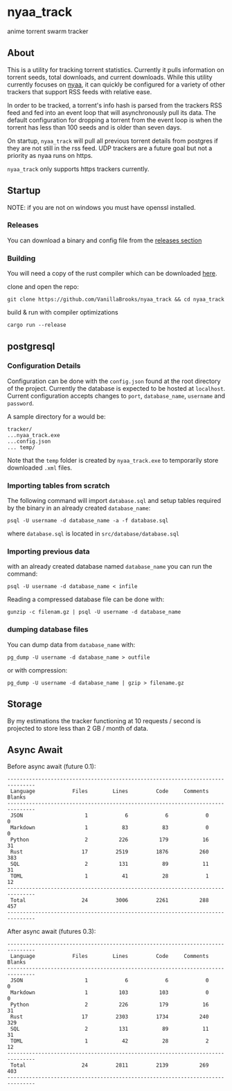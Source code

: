 # nyaa_track
anime torrent swarm tracker

## About 

This is a utility for tracking torrent statistics. Currently it pulls information on torrent seeds, total downloads, and current downloads. While this utility currently focuses on [nyaa](https://github.com/nyaadevs/nyaa/tree/90607d6993316917676ec19dd6812c25184850de), it can quickly be configured for a variety of other trackers that support RSS feeds with relative ease. 

In order to be tracked, a torrent's info hash is parsed from the trackers RSS feed and fed into an event loop that will asynchronously pull its data. The default configuration for dropping a torrent from the event loop is when the torrent has less than 100 seeds and is older than seven days.

On startup, `nyaa_track` will pull all previous torrent details from postgres if they are not still in the rss feed. UDP trackers are a future goal but not a priority as nyaa runs on https.

`nyaa_track` only supports https trackers currently. 

## Startup

NOTE: if you are not on windows you must have openssl installed.

### Releases

You can download a binary and config file from the [releases section](https://github.com/VanillaBrooks/nyaa_track/releases)

### Building 
You will need a copy of the rust compiler which can be downloaded [here](https://www.rust-lang.org/learn/get-started).

clone and open the repo:

```git clone https://github.com/VanillaBrooks/nyaa_track && cd nyaa_track```

build & run with compiler optimizations

```cargo run --release```


## postgresql

### Configuration Details

Configuration can be done with the `config.json` found at the root directory of the project. Currently the database is expected to be hosted at `localhost`. Current configuration accepts changes to `port`, `database_name`, `username` and `password`. 

A sample directory for a would be:

```
tracker/
...nyaa_track.exe
...config.json
... temp/
```

Note that the `temp` folder is created by `nyaa_track.exe` to temporarily store downloaded `.xml` files. 

### Importing tables from scratch

The following command will import `database.sql` and setup tables required by the binary in an already created `database_name`:

```psql -U username -d database_name -a -f database.sql```

where ```database.sql``` is located in ```src/database/database.sql```

### Importing previous data

with an already created database named `database_name` you can run the command:

`psql -U username -d database_name < infile`

Reading a compressed database file can be done with:

`gunzip -c filenam.gz | psql -U username -d database_name`


### dumping database files

You can dump data from `database_name` with:

`pg_dump -U username -d database_name > outfile`

or with compression:

`pg_dump -U username -d database_name | gzip > filename.gz`


## Storage

By my estimations the tracker functioning at 10 requests / second is projected to store less than 2 GB / month of data. 


## Async Await

Before async await (future 0.1):

```
-------------------------------------------------------------------------------
 Language            Files        Lines         Code     Comments       Blanks
-------------------------------------------------------------------------------
 JSON                    1            6            6            0            0
 Markdown                1           83           83            0            0
 Python                  2          226          179           16           31
 Rust                   17         2519         1876          260          383
 SQL                     2          131           89           11           31
 TOML                    1           41           28            1           12
-------------------------------------------------------------------------------
 Total                  24         3006         2261          288          457
-------------------------------------------------------------------------------
```

After async await (futures 0.3):
```
-------------------------------------------------------------------------------
 Language            Files        Lines         Code     Comments       Blanks
-------------------------------------------------------------------------------
 JSON                    1            6            6            0            0
 Markdown                1          103          103            0            0
 Python                  2          226          179           16           31
 Rust                   17         2303         1734          240          329
 SQL                     2          131           89           11           31
 TOML                    1           42           28            2           12
-------------------------------------------------------------------------------
 Total                  24         2811         2139          269          403
-------------------------------------------------------------------------------
```